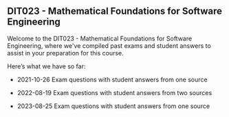 ## DIT023  - Mathematical Foundations for Software Engineering
Welcome to the DIT023  - Mathematical Foundations for Software Engineering, where we've compiled past exams and student answers to assist in your preparation for this course.

Here’s what we have so far:

* 2021-10-26 Exam questions with student answers from one source

* 2022-08-19 Exam questions with student answers from two sources

* 2023-08-25 Exam questions with student answers from one source
